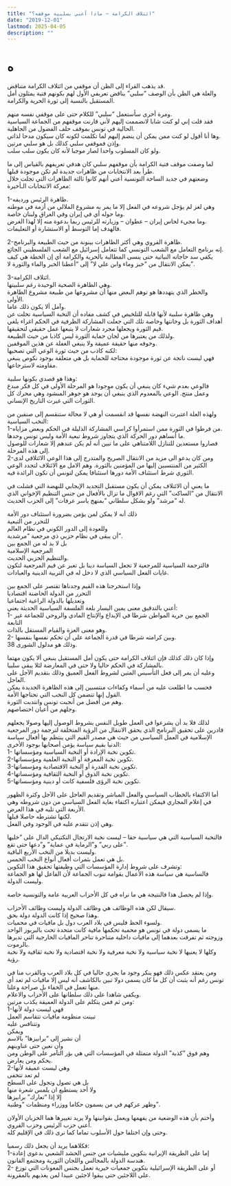 ```yaml
---
title: "ائتلاف الكرامة – ماذا أعني بسلبية موقفه؟"
date: "2019-12-01"
lastmod: 2025-04-05
description: ""
---
```

# **ه**

قد يذهب القراء إلى الظن أن موقفي من ائتلاف الكرامة متناقض.  
والعلة هي الظن بأن الوصف “سلبي” يناقض تعريفي الأول لهم بكونهم فتية يمثلون أمل المستقبل بالنسبة إلى ثورة الحرية والكرامة.

ومرة أخرى سأستعمل “سلبي” للكلام حتى على موقفي نفسه منهم.  
فقد قلت إني لو كنت شابا لانضممت إليهم لأني قارنت موقفهم من الجماعة السياسية الحالية في تونس بموقف حلف الفضول من الجاهلية.  
وها أنا أقول لو كنت ممن يمكن أن ينضم إليهم لما تكلمت لكونه كان سيكون مدحا لذاتي.  
وإذن فموقفي سلبي كذلك بل هو سلبي مرتين.  
ولو كان المسلوب واحدا لصار موجبا لأنه كان يكون سلب سلب.

لما وصفت موقف فتية الكرامة بأن موقفهم سلبي كان هدفي تعريفهم بالقياس إلى ما طرأ بعد الانتخابات من ظاهرات جديدة لم تكن موجودة قبلها.  
وضعتهم في جديد الساحة التونسية أعني أنهم كانوا ثالثة الظاهرات التي تجلت خلال معركة الانتخابات الـأخيرة:

1-ظاهرة الرئيس ورديفه.  
وهي لغز لم يؤجل شروعه في الفعل إلا ما يمر به مشروع الملالي من أزمة في موطنه وما حوله أي في إيران وفي العراق ولبنان خاصة.  
وما مجيء لحاس إيران – عطوان – وزيارته للرئيس ربما بدعوة منه إلا لهذا الغرض.  
فالهدف إما التوسط أو الاستشارة أو التعليمات.

2-ظاهرة القروي وهي أكثر الظاهرات بينونة من حيث الطبيعة والبرنامج.  
إنه برنامج التعامل مع الشعب التونسي كما تتعامل إسرائيل مع الشعب الفلسطيني الجائع.  
يكفي سد حاجاته النباتية حتى ينسى المطالبة بالحرية والكرامة أي إن الخطة هي كيف يمكن الانتقال من “خبز وماء وابن علي لا” إلى “أعطنا الخبر والماء والثورة لا”.

3-ائتلاف الكرامة.  
وهي الظاهرة الصحية الوحيدة رغم سلبيتها.  
والخطر الذي يتهددها هو توهم البعض منها أن مشروعها من طبيعة مشروع الظاهرة الأولى.  
وآمل ألا يكون ذلك عاما.  
وهي ظاهرة سلبية لأنها قابلة للتلخيص في كشف مفاده أن النخبة السياسية تخلت عن أهداف الثورة بل وخانتها وخاصة تلك التي جعلت المشاركة الظرفية في الحكم اغراء يلغي قيم الثورة ويجعلها مجرد شعارات لا يتبعها عمل حقيقي لتحقيقها.  
ولذلك من يعتبرها من لجان حماية الثورة ليس كاذبا من حيث الطبيعة.  
وخوفه منها حقيقة عميقة ولا ينبغي الغفلة عن هذين الموقفين.  
لكنه كاذب من حيث ثورة الوعي التي تصحبها:  
فهي ليست ناتجة عن ثورة موجودة محتاجة للحماية بل هي متعلقة بوجود نكوص ينبغي مقاومته لاسترجاعها.

وهذا هو قصدي بكونها سلبية:  
فالوعي بعدم شيء كان ينبغي أن يكون موجودا هو المرحلة الأولى في كل فكر مبدع وعمل منتج. الوعي بالمعدوم الذي ينبغي أن يوجد هو جوهر المنشود وهي محرك كل الثورات التي غيرت التاريخ الإنساني.

ولهذه العلة اعتبرت النهضة نفسها قد انقسمت أو هي لا محالة ستنقسم إلى صنفين من النخب السياسية:  
1-من فرطوا في الثورة ممن استمرأوا كراسي المشاركة الذليلة في الحكم وبعض مزاياه.  
ما أنساهم دور الحركة الذي يتجاوز شروط تبعية الأمة وليس تونس وحدها.  
فصاروا مستعدين للتنازل اللامتناهي على ما تبين أنه لم يكن عندهم إلا شعارات للوصول إلى هذه المرحلة.  
2-ومن كان يدعو الى مزيد من الانتقال الصريح والمتدرج إلى هذا الوعي الائتلافي لدى الكثير من المنتسبين إليها من المؤمنين بالثورة. وهم الامل مع الائتلاف لتجدد الوعي الثوري شرط استئناف الأمة دورها استئنافا يمكن لتونس أن تكون الرائدة فيه.

ما يعني أن الائتلاف يمكن أن يكون مستقبل التجديد الإيجابي للنهضة التي فشلت في الانتقال من “الساكت” التي رغم الاقوال ما تزال بالأفعال من جنس التنظيم الإخواني الذي له “مرشد” ولو بشكل سلطاني “بمنهج ياسر عرفات” إلى الحزب الحديث.

ذلك أنه لا يمكن لمن يؤمن بضرورة استئناف دور الأمة  
للتحرر من التبعية  
وللعودة إلى الدور الكوني في نظام العالم  
أن يبقى في نظام حزبي ذي مرجعية “مرشدية”.  
بل لا بد له من الجمع بين  
المرجعية الإسلامية  
والتنظيم الحزبي الحديث.  
فالترجمة السياسية للمرجعية لا تجعل السياسة دينا بل تعبر عن قيم المرجعية لتكون غايات الفعل السياسي الذي لا دخل له في التربية الدينية والعبادات.

وإذا استخرجنا هذه القيم وجدناها تقتصر على الجمع بين  
التحرر من الدولة الحاضنة اقتصاديا  
وتعديلها بالدولة الراعية اجتماعيا  
أعني بالتدقيق معنى يمين اليسار بلغة الفلسفة السياسية الحديثة يعني:  
1- الجمع بين حرية المواطن شرطا في الإبداع والإنتاج المادي والروحي للجماعة غير التابعة  
وهو معنى العزة والقيام المستقل بالذات.  
2- وبين كرامته شرطا في قدرة الجماعة على أن تحكم نفسها بنفسها.  
وذلك هو مدلول الشورى 38.

وإذا كان ذلك كذلك فإن ائتلاف الكرامة حتى يكون أمل المستقبل ينبغي ألا يكون مهتما بالمشاركة في الحكم حاليا ولا حتى في المعارضة لئلا يبقى سلبيا.  
وعليه أن يمر إلى فعل التأسيس المتين لشروط الفعل العميق وذلك بتقديم الآجل على العاجل.  
فحسب ما اطلعت عليه من أسماء وكفاءات منتسبين إلى هذه الظاهرة الجديدة يمكن القول إنها تتضمن كل النخب التي تحتاجها الأمة.  
وهم من أفضل من أنجبت تونس وانتدبت الثورة.  
وجلهم من أعيان اختصاصهم.

لذلك فلا بد أن يشرعوا في العمل طويل النفس بشروط الوصول إليها وصولا يجعلهم قادرين على تحقيق البرنامج الذي يحقق الانتقال من الرؤية المتخلفة لترجمة دور المرجعية الإسلامية في العمل السياسي من حيث هي مصدر القيم التي ينتظم بها أفعال سياسة الدنيا بقيم سياسة يؤمن أصحابها بوجود الأخرى:  
1- تكوين نخبة الإرادة أو النخبة السياسية ومؤسساتها.  
2-تكوين نخبة المعرفة أو النخبة العلمية ومؤسساتها.  
3-تكوين نخبة القدرة أو النخبة الاقتصادية ومؤسساتها.  
4-تكوين نخبة الذوق أو النخبة الثقافية ومؤسساتها.  
5-تكوين نخبة الرؤى فلسفية كانت أو دينية ومؤسساتها.

أما الاكتفاء بالخطاب السياسي والفعل المباشر وتقديم العاجل على الآجل وكثرة الظهور في إعلام المجاري فيمكن اعتباره اكتفاء بغاية الفعل السياسي من دون شروطه وهي الأربعة التي تليه في هذا العرض.  
لكنها تشترطه حاصلا قبلها.  
وهي إذن تتقدم عليه في الوجود وفي الفعل.

فالنخبة السياسية التي هي سياسية حقا – ليست نخبة الارتجال التكتيكي الدال على “خليها على ربي” و”الرماية في عماية” و”دعها حتى تقع”.  
وليست بديلا من النخب الأربع الباقية.  
بل هي تعمل بثمرات أفعال أنواع النخب الخمس.  
وتشرف على شروط إدارة المؤسسات التي وظيفتها تحقيق هذا التكوين:  
فالساسية هي سياسة هذه الأعمال بقوامة تنوب الجماعة لأن الفاعل لها هو الجماعة وليست الدولة.

وإذا لم يحصل هذا فالنتيجة هي ما نراه في كل الأحزاب العربية عامة والتونسية خاصة.

سيقال لكن هذه الوظائف هي وظائف الدولة وليست وظائف الأحزاب.  
وهذا صحيح إذا كانت الدولة دولة بحق.  
ولسوء الحظ فليس في بلاد العرب دول بل مافيات في محميات.  
ما يسمى دولة في تونس هو محمية تحكمها مافية كانت متحدة تحت بالبربوز الواحد وزوجته ثم تفرقت بعدهما إلى مافيات داخلية متناحرة تناحر المافيات الخارجية التي تديرها بالرموت.  
وكلها لا يعنيها لا نخبة سياسية ولا نخبة معرفية ولا نخبة اقتصادية ولا نخبة ثقافية ولا نخبة رؤية.

ومن يعتقد عكس ذلك فهو ينكر وجود ما يجري حاليا في كل بلاد العرب وبالقرب منا في تونس رغم أنه يثبت أن كل ما كان يسمى دولا تبين بالكاشف أنه ليس إلا مافيات لم تعد أي منها تعمل في الخفاء بل صراحة وعلنا.  
ويكفي شاهدا على ذلك سلطانها على الأحزاب والاعلام.  
ومن ثم فمن يتكلم على الدولة العميقة يكذب مرتين:  
1-فهي ليست دولة لأنها  
تبينت منظومة مافيات تتقاسم العمل  
وتتنافس عليه  
ويمكن  
أن نشير إلى “برابيزها” بالاسم  
وأن نعين حتى عناوينهم  
وهم فوق “كذبة” الدولة متمثلة في المؤسسات التي هي بؤر التآمر على الوطن ومن يحكم ومن يعارض.  
2-وهي ليست عميقة لأنها  
لم تعد تتخفى  
بل هي تصول وتجول على السطح  
ولا أحد يستطيع ان يلمس شعرة منها  
إلا إذا “تعارك” برابيزها  
وظهر عركهم في من يسمون حكاما ووزراء ومنظمات “وطنية”.

وأختم بأن هذه الوضعية من يفهمها ويعمل بقوانينها ولا يريد تغييرها هما الحزبان الأولان أعني حزب الرئيس وحزب القروي.  
وحتى وإن اختلفا حول الأسلوب تماما كما نرى ذلك في الإقليم كله.

فكلاهما يريد أن يجعل ذلك رسميا:  
1-إما على الطريقة الإيرانية بتكوين مليشيات من جنس الحشد الشعبي بدعوى إعادة هندسة الدولة بالمجالس واللجان الثورية ومجتمع القانون.  
2- أو على الطريقة الإسرائيلية بتكوين جمعيات خيرية تعمل بجنس المعونات التي توزع على اللاجئين حتى يبقوا لاجئين عبيدا لمن يغذيهم بالمقرونة.

###
